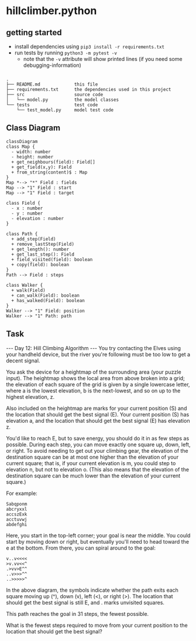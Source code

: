 # hillclimber.python

## getting started

- install dependencies using `pip3 install -r requirements.txt`
- run tests by running `python3 -m pytest -v`
  - note that the `-v` attribute will show printed lines (if you need some debugging-information)

###
```
.
├── README.md             this file
├── requirements.txt      the dependencies used in this project
├── src                   source code
│   └── model.py          the model classes
└── tests                 test code
    └── test_model.py     model test code
```

## Class Diagram
```mermaid
classDiagram
class Map {
  - width: number
  - height: number
  + get_neighbours(field): Field[]
  + get_field(x,y): Field
  + from_string(content)$ : Map
}
Map *--> "*" Field : fields
Map --> "1" Field : start
Map --> "1" Field : target

class Field {
  - x : number
  - y : number
  - elevation : number
}

class Path {
  + add_step(Field)
  + remove_lastStep(Field)
  + get_length(): number
  + get_last_step(): Field
  + field_visited(field): boolean
  + copy(field): boolean
}
Path --> Field : steps

class Walker {
  + walk(Field)
  + can_walk(Field): boolean
  + has_walked(Field): boolean
}
Walker --> "1" Field: position
Walker --> "1" Path: path

```
## Task
--- Day 12: Hill Climbing Algorithm ---
You try contacting the Elves using your handheld device, but the river you're following must be too low to get a decent signal.

You ask the device for a heightmap of the surrounding area (your puzzle input). The heightmap shows the local area from above broken into a grid; the elevation of each square of the grid is given by a single lowercase letter, where a is the lowest elevation, b is the next-lowest, and so on up to the highest elevation, z.

Also included on the heightmap are marks for your current position (S) and the location that should get the best signal (E). Your current position (S) has elevation a, and the location that should get the best signal (E) has elevation z.

You'd like to reach E, but to save energy, you should do it in as few steps as possible. During each step, you can move exactly one square up, down, left, or right. To avoid needing to get out your climbing gear, the elevation of the destination square can be at most one higher than the elevation of your current square; that is, if your current elevation is m, you could step to elevation n, but not to elevation o. (This also means that the elevation of the destination square can be much lower than the elevation of your current square.)

For example:
```
Sabqponm
abcryxxl
accszExk
acctuvwj
abdefghi
```
Here, you start in the top-left corner; your goal is near the middle. You could start by moving down or right, but eventually you'll need to head toward the e at the bottom. From there, you can spiral around to the goal:
```
v..v<<<<
>v.vv<<^
.>vv>E^^
..v>>>^^
..>>>>>^
```
In the above diagram, the symbols indicate whether the path exits each square moving up (^), down (v), left (<), or right (>). The location that should get the best signal is still E, and . marks unvisited squares.

This path reaches the goal in 31 steps, the fewest possible.

What is the fewest steps required to move from your current position to the location that should get the best signal?
